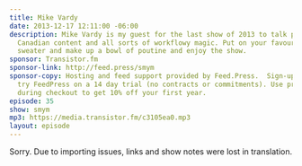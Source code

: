 ```yaml
---
title: Mike Vardy
date: 2013-12-17 12:11:00 -06:00
description: Mike Vardy is my guest for the last show of 2013 to talk podcasting (obviously),
  Canadian content and all sorts of workflowy magic. Put on your favourite holiday
  sweater and make up a bowl of poutine and enjoy the show.
sponsor: Transistor.fm
sponsor-link: http://feed.press/smym
sponsor-copy: Hosting and feed support provided by Feed.Press.  Sign-up today and
  try FeedPress on a 14 day trial (no contracts or commitments). Use promo code "smym"
  during checkout to get 10% off your first year.
episode: 35
show: smym
mp3: https://media.transistor.fm/c3105ea0.mp3
layout: episode
---
```


Sorry. Due to importing issues, links and show notes were lost in translation.
